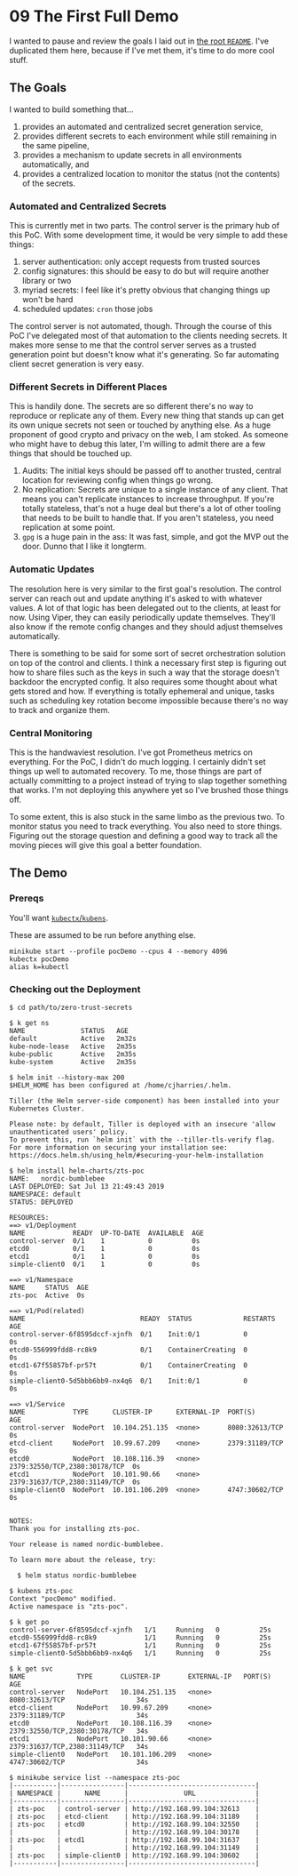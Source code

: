 # 09 The First Full Demo

I wanted to pause and review the goals I laid out in [the root `README`](./../../README.md#poc-onboarding). I've duplicated them here, because if I've met them, it's time to do more cool stuff.

## The Goals

I wanted to build something that...

1) provides an automated and centralized secret generation service,
2) provides different secrets to each environment while still remaining in the same pipeline,
3) provides a mechanism to update secrets in all environments automatically, and
4) provides a centralized location to monitor the status (not the contents) of the secrets.

###  Automated and Centralized Secrets

This is currently met in two parts. The control server is the primary hub of this PoC. With some development time, it would be very simple to add these things:

1) server authentication: only accept requests from trusted sources
2) config signatures: this should be easy to do but will require another library or two
3) myriad secrets: I feel like it's pretty obvious that changing things up won't be hard
4) scheduled updates: `cron` those jobs

The control server is not automated, though. Through the course of this PoC I've delegated most of that automation to the clients needing secrets. It makes more sense to me that the control server serves as a trusted generation point but doesn't know what it's generating. So far automating client secret generation is very easy.

### Different Secrets in Different Places

This is handily done. The secrets are so different there's no way to reproduce or replicate any of them. Every new thing that stands up can get its own unique secrets not seen or touched by anything else. As a huge proponent of good crypto and privacy on the web, I am stoked. As someone who might have to debug this later, I'm willing to admit there are a few things that should be touched up.

1) Audits: The initial keys should be passed off to another trusted, central location for reviewing config when things go wrong.
2) No replication: Secrets are unique to a single instance of any client. That means you can't replicate instances to increase throughput. If you're totally stateless, that's not a huge deal but there's a lot of other tooling that needs to be built to handle that. If you aren't stateless, you need replication at some point.
3) `gpg` is a huge pain in the ass: It was fast, simple, and got the MVP out the door. Dunno that I like it longterm.

### Automatic Updates

The resolution here is very similar to the first goal's resolution. The control server can reach out and update anything it's asked to with whatever values. A lot of that logic has been delegated out to the clients, at least for now. Using Viper, they can easily periodically update themselves. They'll also know if the remote config changes and they should adjust themselves automatically.

There is something to be said for some sort of secret orchestration solution on top of the control and clients. I think a necessary first step is figuring out how to share files such as the keys in such a way that the storage doesn't backdoor the encrypted config. It also requires some thought about what gets stored and how. If everything is totally ephemeral and unique, tasks such as scheduling key rotation become impossible because there's no way to track and organize them.

### Central Monitoring

This is the handwaviest resolution. I've got Prometheus metrics on everything. For the PoC, I didn't do much logging. I certainly didn't set things up well to automated recovery. To me, those things are part of actually committing to a project instead of trying to slap together something that works. I'm not deploying this anywhere yet so I've brushed those things off.

To some extent, this is also stuck in the same limbo as the previous two. To monitor status you need to track everything. You also need to store things. Figuring out the storage question and defining a good way to track all the moving pieces will give this goal a better foundation.

## The Demo

### Prereqs

You'll want [`kubectx`/`kubens`](https://github.com/ahmetb/kubectx).

These are assumed to be run before anything else.
```shell-session
minikube start --profile pocDemo --cpus 4 --memory 4096 
kubectx pocDemo
alias k=kubectl
```

### Checking out the Deployment

```shell-session
$ cd path/to/zero-trust-secrets

$ k get ns
NAME              STATUS   AGE
default           Active   2m32s
kube-node-lease   Active   2m35s
kube-public       Active   2m35s
kube-system       Active   2m35s

$ helm init --history-max 200
$HELM_HOME has been configured at /home/cjharries/.helm.

Tiller (the Helm server-side component) has been installed into your Kubernetes Cluster.

Please note: by default, Tiller is deployed with an insecure 'allow unauthenticated users' policy.
To prevent this, run `helm init` with the --tiller-tls-verify flag.
For more information on securing your installation see: https://docs.helm.sh/using_helm/#securing-your-helm-installation

$ helm install helm-charts/zts-poc
NAME:   nordic-bumblebee
LAST DEPLOYED: Sat Jul 13 21:49:43 2019
NAMESPACE: default
STATUS: DEPLOYED

RESOURCES:
==> v1/Deployment
NAME            READY  UP-TO-DATE  AVAILABLE  AGE
control-server  0/1    1           0          0s
etcd0           0/1    1           0          0s
etcd1           0/1    1           0          0s
simple-client0  0/1    1           0          0s

==> v1/Namespace
NAME     STATUS  AGE
zts-poc  Active  0s

==> v1/Pod(related)
NAME                             READY  STATUS             RESTARTS  AGE
control-server-6f8595dccf-xjnfh  0/1    Init:0/1           0         0s
etcd0-556999fdd8-rc8k9           0/1    ContainerCreating  0         0s
etcd1-67f55857bf-pr57t           0/1    ContainerCreating  0         0s
simple-client0-5d5bbb6bb9-nx4q6  0/1    Init:0/1           0         0s

==> v1/Service
NAME            TYPE      CLUSTER-IP      EXTERNAL-IP  PORT(S)                        AGE
control-server  NodePort  10.104.251.135  <none>       8080:32613/TCP                 0s
etcd-client     NodePort  10.99.67.209    <none>       2379:31189/TCP                 0s
etcd0           NodePort  10.108.116.39   <none>       2379:32550/TCP,2380:30178/TCP  0s
etcd1           NodePort  10.101.90.66    <none>       2379:31637/TCP,2380:31149/TCP  0s
simple-client0  NodePort  10.101.106.209  <none>       4747:30602/TCP                 0s


NOTES:
Thank you for installing zts-poc.

Your release is named nordic-bumblebee.

To learn more about the release, try:

  $ helm status nordic-bumblebee

$ kubens zts-poc
Context "pocDemo" modified.
Active namespace is "zts-poc".

$ k get po
control-server-6f8595dccf-xjnfh   1/1     Running   0          25s
etcd0-556999fdd8-rc8k9            1/1     Running   0          25s
etcd1-67f55857bf-pr57t            1/1     Running   0          25s
simple-client0-5d5bbb6bb9-nx4q6   1/1     Running   0          25s

$ k get svc
NAME             TYPE       CLUSTER-IP       EXTERNAL-IP   PORT(S)                         AGE
control-server   NodePort   10.104.251.135   <none>        8080:32613/TCP                  34s
etcd-client      NodePort   10.99.67.209     <none>        2379:31189/TCP                  34s
etcd0            NodePort   10.108.116.39    <none>        2379:32550/TCP,2380:30178/TCP   34s
etcd1            NodePort   10.101.90.66     <none>        2379:31637/TCP,2380:31149/TCP   34s
simple-client0   NodePort   10.101.106.209   <none>        4747:30602/TCP                  34s

$ minikube service list --namespace zts-poc
|-----------|----------------|--------------------------------|
| NAMESPACE |      NAME      |              URL               |
|-----------|----------------|--------------------------------|
| zts-poc   | control-server | http://192.168.99.104:32613    |
| zts-poc   | etcd-client    | http://192.168.99.104:31189    |
| zts-poc   | etcd0          | http://192.168.99.104:32550    |
|           |                | http://192.168.99.104:30178    |
| zts-poc   | etcd1          | http://192.168.99.104:31637    |
|           |                | http://192.168.99.104:31149    |
| zts-poc   | simple-client0 | http://192.168.99.104:30602    |
|-----------|----------------|--------------------------------|

```

